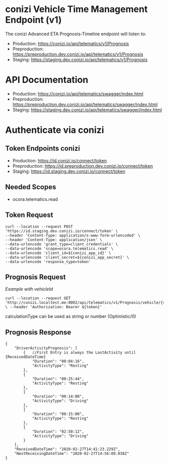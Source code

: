 # conizi Vehicle Time Management Endpoint (v1)
The conizi Advanced ETA Prognosis-Timeline endpoint will listen to:

* Production: https://conizi.io/api/telematics/v1/Prognosis
* Preproduction: https://preproduction.dev.conizi.io/api/telematics/v1/Prognosis
* Staging: https://staging.dev.conizi.io/api/telematics/v1/Prognosis

# API Documentation

* Production: https://conizi.io/api/telematics/swagger/index.html
* Preproduction: https://preproduction.dev.conizi.io/api/telematics/swagger/index.html
* Staging: https://staging.dev.conizi.io/api/telematics/swagger/index.html


# Authenticate via conizi

## Token Endpoints conizi
* Production: https://id.conizi.io/connect/token
* Preproduction: https://id.preproduction.dev.conizi.io/connect/token
* Staging: https://id.staging.dev.conizi.io/connect/token

## Needed Scopes
* ocora.telematics.read

## Token Request
    curl --location --request POST 'https://id.staging.dev.conizi.io/connect/token' \
    --header 'Content-Type: application/x-www-form-urlencoded' \
    --header 'Content-Type: application/json' \
    --data-urlencode 'grant_type=client_credentials' \
    --data-urlencode 'scope=ocora.telematics.read' \
    --data-urlencode 'client_id=${conizi_app_id}' \
    --data-urlencode 'client_secret=${conizi_app_secret}' \
    --data-urlencode 'response_type=token'

## Prognosis Request
*Example with vehicleId*

    curl --location --request GET 'http://conizi.localtest.me:8002/api/telematics/v1/Prognosis/vehicle/{vehicleId}/{timestamp}/{calculationType}' \ --header 'Authorization: Bearer ${token}'
calculationType can be used as string or number (Optimistic/0)

## Prognosis Response
    {
        "DriverActivityPrognosis": [
            {   //First Entry is always the LastActivity until {ReceivedDateTime}
                "Duration": "00:04:16", 
                "ActivityType": "Resting"
            },
            {   
                "Duration": "00:25:44",
                "ActivityType": "Resting"
            },
            {
                "Duration": "00:14:00",
                "ActivityType": "Driving"
            },
            {
                "Duration": "00:15:00",
                "ActivityType": "Resting"
            },
            {
                "Duration": "02:50:12",
                "ActivityType": "Driving"
            }
        ],
        "ReceivedDateTime": "2020-02-27T14:41:23.229Z",
        "NextReceivingDateTime": "2020-02-27T14:56:09.038Z"
    }

